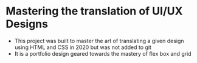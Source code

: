 # Mastering the translation of UI/UX Designs
* This project was built to master the art of translating a given design using HTML and CSS in 2020 but was not added to git
* It is a portfolio design geared towards the mastery of flex box and grid